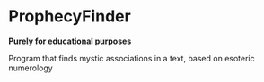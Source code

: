 # ProphecyFinder
**Purely for educational purposes**

Program that finds mystic associations in a text, based on esoteric numerology
